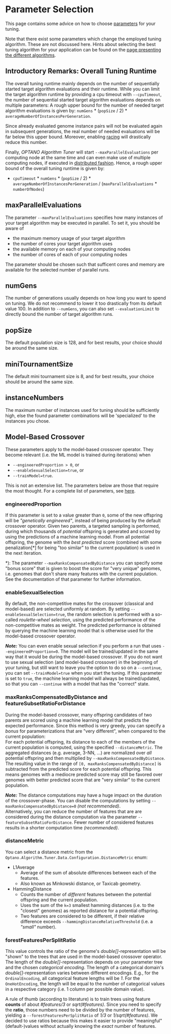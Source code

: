 # Parameter Selection

This page contains some advice on how to choose [parameters](parameters.md) for your tuning.

Note that there exist some parameters which change the employed tuning algorithm. These are not discussed here. Hints about selecting the best tuning algorithm for your application can be found on the [page presenting the different algorithms](algorithms.md).

## Introductory Remarks: Overall Tuning Runtime

The overall tuning runtime mainly depends on the number of sequentially started target algorithm evaluations and their runtime. While you can limit the target algorithm runtime by providing a cpu timeout with `--cpuTimeout`, the number of sequential started target algorithm evaluations depends on multiple parameters: A rough upper bound for the number of needed target algorithm evaluations is given by: `numGens` * (`popSize` / 2) * `averageNumberOfInstancesPerGeneration`.

Since already evaluated genome instance pairs will not be evaluated again in subsequent generations, the real number of needed evaluations will be far below this upper bound. Moreover, enabling [racing](parameters.md#racing) will drastically reduce this number.

Finally, *OPTANO Algorithm Tuner* will start `--maxParallelEvaluations` per computing node at the same time and can even make use of multiple computing nodes, if executed in [distributed fashion](distributed.md). Hence, a rough upper bound of the overall tuning runtime is given by:

* `cpuTimeout` * `numGens` * (`popSize` / 2) * `averageNumberOfInstancesPerGeneration` / (`maxParallelEvaluations` * `numberOfNodes`)

## maxParallelEvaluations
The parameter `--maxParallelEvaluations` specifies how many instances of your target algorithm may be executed in parallel. To set it, you should be aware of

- the maximum memory usage of your target algorithm
- the number of cores your target algorithm uses
- the available memory on each of your computing nodes
- the number of cores of each of your computing nodes

The parameter should be chosen such that sufficent cores and memory are available for the selected number of parallel runs.

## numGens
The number of generations usually depends on how long you want to spend on tuning. We do not recommend to lower it too drastically from its default value 100. In addition to `--numGens`, you can also set `--evaluationLimit` to directly bound the number of target algorithm runs.

## popSize
The default population size is 128, and for best results, your choice should be around the same size.

## miniTournamentSize
The default mini tournament size is 8, and for best results, your choice should be around the same size.

## instanceNumbers
The maximum number of instances used for tuning should be sufficiently high, else the found parameter combinations will be 'specialized' to the instances you chose. 

## <a id="model-based-crossover" name="model-based-crossover"></a>Model-Based Crossover

These parameters apply to the model-based crossover operator. They become relevant (i.e. the ML model is trained during iterations) when 
- `--engineeredProportion > 0`, or
- `--enableSexualSelection=true`, or
- `--trainModel=true`.

This is not an extensive list. The parameters below are those that require the most thought. For a complete list of parameters, see [here](parameters.md#model-based-parameters).

### engineeredProportion
If this parameter is set to a value greater than `0`, some of the new offspring will be _"genetically engineered"_, instead of being produced by the default crossover operator. Given two parents, a targeted sampling is performed, during which thousands of _potential_ offspring is generated and scored by using the predictions of a machine learning model. From all potential offspring, the genome with the _best predicted_ score (combined with some penalization[*] for being "too similar" to the current population) is used in the next iteration.

*): The parameter `--maxRanksCompensatedByDistance` you can specify some "bonus score" that is given to boost the score for "very unique" genomes, i.e. genomes that don't share many features with the current population. See the documentation of that parameter for further information.

### enableSexualSelection
By default, the non-competitive mates for the crossover (classical and model-based) are selected uniformly at random. By setting `--enableSexualSelection=true`, the random selection is performed with a so-called _roulette-wheel selection_, using the predicted performance of the non-competitive mates as weight. The predicted performance is obtained by querying the machine learning model that is otherwise used for the model-based crossover operator.

_**Note:**_ You can even enable sexual selection if you perform a run that uses `--engineeredProportion=0`. The model will be trained/updated in the same way that it would be during the model-based crossover. If you do not want to use sexual selection (and model-based crossover) in the beginning of your tuning, but still want to leave you the option to do so on a `--continue`, you can set `--trainModel=true` when you start the tuning. If this parameter is set to `true`, the machine learning model will always be trained/updated, so that you can `--continue` with a model that has the "correct" state.

### maxRanksCompensatedByDistance and featureSubsetRatioForDistance
During the model-based crossover, many offspring candidates of two parents are scored using a machine learning model that predicts the expected performance. Since this method is very greedy, you can specify a _bonus_ for parameterizations that are "very different", when compared to the current population:<br/>
For each potential offspring, its distance to each of the members of the current population is computed, using the specified `--distanceMetric`. The aggregated distances (e.g. average, 3-NN, ...) are normalized over _all_ potential offspring and then multiplied by `--maxRanksCompensatedByDistance`. The resulting value in the range of `[0, maxRanksCompensatedByDistance]` is subtracted from the predicted score for each potential offspring. This means genomes with a mediocre predicted score may still be favored over genomes with better predicted score that are "very similar" to the current population.

***Note:*** The distance computations may have a huge impact on the duration of the crossover-phase. You can disable the computations by setting `--maxRanksCompensatedByDistance=0` _(not recommended)_. <br/>
Alternatively, you can reduce the number of features that are are considered during the distance computation via the parameter `--featureSubsetRatioForDistance`. Fewer number of considered features results in a shorter computation time _(recommended)_.

### distanceMetric
You can select a distance metric from the `Optano.Algorithm.Tuner.Data.Configuration.DistanceMetric` enum:
-  L1Average
    - Average of the sum of absolute differences between each of the features.
    - Also known as Minkowski distance, or Taxicab geometry.
- HammingDistance
    - Counts the number of _different_ features between the potential offspring and the current population.
    - Uses the sum of the `k=3` smallest hamming distances (i.e. to the "closest" genomes) as reported distance for a potential offspring.
    - Two features are considered to be different, if their relative difference exceeds `--hammingDistanceRelativeThreshold` (i.e. a _"small"_ number).

### forestFeaturesPerSplitRatio
This value controls the ratio of the genome's <i>double[]</i>-representation will be "shown" to the trees that are used in the model-based crossover operator. The length of the <i>double[]</i>-representation depends on your parameter tree and the chosen <i>categorical encoding</i>. The length of a categorical domain's <i>double[]</i>-representation varies between different encodings. E.g., for the `OrdinalEncoding`, all categorical feature lengths will be <i>1</i>. For the `OneHotEncoding`, the length will be equal to the number of categorical values in a respective category (i.e. 1 column per possible domain value).

A rule of thumb (according to literature) is to train trees using feature **counts** of about <i>#features/3</i> or <i>sqrt(#features)</i>. Since you need to specify the **ratio**, those numbers need to be divided by the number of features, yielding a `--forestFeaturesPerSplitRatio` of <i>1/3</i> or <i>1/sqrt(#features)</i>. We decided to use ratios because this makes it easier to provide "meaningful" (default-)values without actually knowing the _exact_ number of features.
